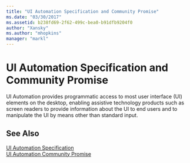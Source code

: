 ```yaml
---
title: "UI Automation Specification and Community Promise"
ms.date: "03/30/2017"
ms.assetid: b238fd69-2f62-499c-bea0-b91dfb9204f0
author: "Xansky"
ms.author: "mhopkins"
manager: "markl"
---
```

# UI Automation Specification and Community Promise
UI Automation provides programmatic access to most user interface (UI) elements on the desktop, enabling assistive technology products such as screen readers to provide information about the UI to end users and to manipulate the UI by means other than standard input.  
  
## See Also  
 [UI Automation Specification](http://go.microsoft.com/fwlink/?LinkId=108541)  
 [UI Automation Community Promise](http://go.microsoft.com/fwlink/?LinkId=108542)
